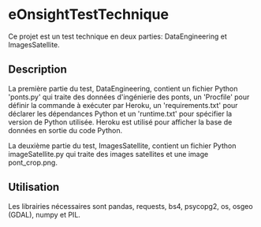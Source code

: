 # eOnsightTestTechnique
Ce projet est un test technique en deux parties: DataEngineering et ImagesSatellite.

## Description
La première partie du test, DataEngineering, contient un fichier Python 'ponts.py' qui traite des données d'ingénierie des ponts, un 'Procfile' pour définir la commande à exécuter par Heroku, un 'requirements.txt' pour déclarer les dépendances Python et un 'runtime.txt' pour spécifier la version de Python utilisée. Heroku est utilisé pour afficher la base de données en sortie du code Python.

La deuxième partie du test, ImagesSatellite, contient un fichier Python imageSatellite.py qui traite des images satellites et une image pont_crop.png.

## Utilisation 
Les librairies nécessaires sont pandas, requests, bs4, psycopg2, os, osgeo (GDAL), numpy et PIL.
